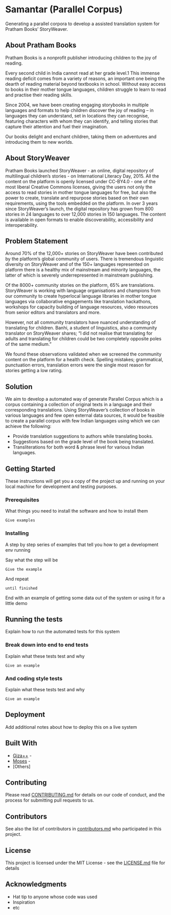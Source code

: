 # Samantar (Parallel Corpus)

Generating a parallel corpora to develop a assisted translation system for Pratham Books’ StoryWeaver.

## About Pratham Books

Pratham Books is a nonprofit publisher introducing children to the joy of reading.

Every second child in India cannot read at her grade level.1
This immense reading deficit comes from a variety of reasons, an important one being the dearth of reading material beyond textbooks in school. Without easy access to books in their mother tongue languages, children struggle to learn to read and practise their reading skills.

Since 2004, we have been creating engaging storybooks in multiple languages and formats to help children discover the joy of reading – in languages they can understand, set in locations they can recognise, featuring characters with whom they can identify, and telling stories that capture their attention and fuel their imagination.

Our books delight and enchant children, taking them on adventures and introducing them to new worlds.

## About StoryWeaver

Pratham Books launched StoryWeaver - an online, digital repository of multilingual children’s stories - on International Literacy Day, 2015. All the content on the platform is openly licensed under CC-BY4.0 - one of the most liberal Creative Commons licenses, giving the users not only the access to read stories in mother tongue languages for free, but also the power to create, translate and repurpose stories based on their own requirements, using the tools embedded on the platform. In over 3 years since StoryWeaver’s launch, the digital repository has grown from 800 stories in 24 languages to over 12,000 stories in 150 languages. The content is available in open formats to enable discoverability, accessibility and interoperability.

## Problem Statement

Around 70% of the 12,000+ stories on StoryWeaver have been contributed by the  platform’s global community of users. There is tremendous linguistic diversity on StoryWeaver and of the 150+ languages represented on platform there is  a healthy mix of mainstream and minority languages, the latter of  which is severely underrepresented in mainstream publishing.

Of the 8000+ community stories on the platform, 65% are translations. StoryWeaver is working with language organisations and champions from our community to create hyperlocal language libraries in mother tongue languages via collaborative engagements like translation hackathons, workshops for capacity building of language resources, video resources from senior editors and translators and more.

However, not all community translators have nuanced understanding of translating for children. Banhi, a student of linguistics, also a community translator on StoryWeaver shares; “I did not realise that translating for adults and translating for children could be two completely opposite poles of the same medium.”

We found these observations validated when we screened the community content on the platform for a health check. Spelling mistakes; grammatical, punctuation errors, translation errors were the single most reason for stories getting a low rating.

## Solution

We aim to develop a automated way of generate Parallel Corpus which is a corpus containing a collection of original texts in a language and their corresponding translations. Using StoryWeaver’s collection of books in various languages and few open external data sources, it would be feasible to create a parallel corpus with few Indian languages using which we can achieve the following:

* Provide translation suggestions to authors while translating books.
* Suggestions based on the grade level of the book being translated.
* Transliterations for both word & phrase level for various Indian languages.

## Getting Started

These instructions will get you a copy of the project up and running on your local machine for development and testing purposes.

### Prerequisites

What things you need to install the software and how to install them

```
Give examples
```

### Installing

A step by step series of examples that tell you how to get a development env running

Say what the step will be

```
Give the example
```

And repeat

```
until finished
```

End with an example of getting some data out of the system or using it for a little demo

## Running the tests

Explain how to run the automated tests for this system

### Break down into end to end tests

Explain what these tests test and why

```
Give an example
```

### And coding style tests

Explain what these tests test and why

```
Give an example
```

## Deployment

Add additional notes about how to deploy this on a live system

## Built With

* [Giza++](https://www.link.com/) - <usage>
* [Moses](https://www.link.com/) - <usage>
* [Others]

## Contributing

Please read [CONTRIBUTING.md](https://www.link.com/) for details on our code of conduct, and the process for submitting pull requests to us.

## Contributors

See also the list of contributors in [contributors.md](https://www.link.com/) who participated in this project.

## License

This project is licensed under the MIT License - see the [LICENSE.md](https://www.link.com/) file for details

## Acknowledgments

* Hat tip to anyone whose code was used
* Inspiration
* etc